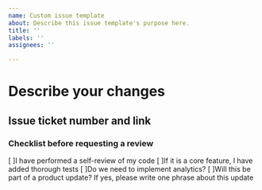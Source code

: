```yaml
---
name: Custom issue template
about: Describe this issue template's purpose here.
title: ''
labels: ''
assignees: ''

---
```


# Describe your changes
## Issue ticket number and link
### Checklist before requesting a review
[ ]I have performed a self-review of my code
[ ]If it is a core feature, I have added thorough tests
[ ]Do we need to implement analytics?
[ ]Will this be part of a product update? If yes, please write one phrase about this update
